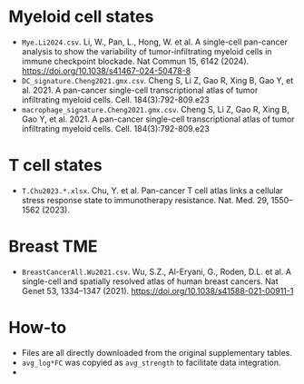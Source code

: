 # Myeloid cell states

- `Mye.Li2024.csv`. Li, W., Pan, L., Hong, W. et al. A single-cell pan-cancer analysis to show the variability of tumor-infiltrating myeloid cells in immune checkpoint blockade. Nat Commun 15, 6142 (2024). https://doi.org/10.1038/s41467-024-50478-8
- `DC_signature.Cheng2021.gmx.csv`. Cheng S, Li Z, Gao R, Xing B, Gao Y, et al. 2021. A pan-cancer single-cell transcriptional atlas of tumor infiltrating myeloid cells. Cell. 184(3):792-809.e23
- `macrophage_signature.Cheng2021.gmx.csv`. Cheng S, Li Z, Gao R, Xing B, Gao Y, et al. 2021. A pan-cancer single-cell transcriptional atlas of tumor infiltrating myeloid cells. Cell. 184(3):792-809.e23


# T cell states
- `T.Chu2023.*.xlsx`. Chu, Y. et al. Pan-cancer T cell atlas links a cellular stress response state to immunotherapy resistance. Nat. Med. 29, 1550–1562 (2023).
  

# Breast TME
- `BreastCancerAll.Wu2021.csv`. Wu, S.Z., Al-Eryani, G., Roden, D.L. et al. A single-cell and spatially resolved atlas of human breast cancers. Nat Genet 53, 1334–1347 (2021). https://doi.org/10.1038/s41588-021-00911-1

# How-to
- Files are all directly downloaded from the original supplementary tables. 
- `avg_log*FC` was copyied as `avg_strength` to facilitate data integration. 
- 